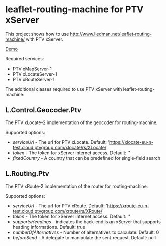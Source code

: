 # leaflet-routing-machine for PTV xServer
This project shows how to use http://www.liedman.net/leaflet-routing-machine/ with PTV xServer.

[Demo](http://ptv-logistics.github.io/xserverjs/premium-samples/lrm-xserver/xserver-2/)

Required services:

* PTV xMapServer-1
* PTV xLocateServer-1
* PTV xRouteServer-1

The additional classes required to use PTV xServer with leaflet-routing-machine:

## L.Control.Geocoder.Ptv
The PTV xLocate-2 implementation of the geocoder for routing-machine.

Supported options:
* *serviceUrl* - The url for PTV xLocate. Default: 'https://xlocate-eu-n-test.cloud.ptvgroup.com/xlocate/rs/XLocate/'
* *token* - The token for xServer internet access. Default: ''
* *fixedCountry* - A country that can be predefined for single-field search

## L.Routing.Ptv
The PTV xRoute-2 implementation of the router for routing-machine.

Supported options:
* *serviceUrl* - The url for PTV xRoute. Default: 'https://xroute-eu-n-test.cloud.ptvgroup.com/xroute/rs/XRoute/'
* *token* - The token for xServer internet access. Default: ''
* *supportsHeadings* - indicates the back-end is an xServer that supports heading informations. Default: true
* *numberOfAlternatives* - Number of alternatives to calculate. Default: 0
* *beforeSend* - A delegate to manipulate the sent request. Default: null
